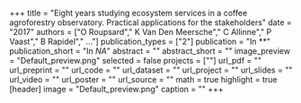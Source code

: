 +++
title = "Eight years studying ecosystem services in a coffee agroforestry observatory. Practical applications for the stakeholders"
date = "2017"
authors = ["O Roupsard"," K Van Den Meersche"," C Allinne"," P Vaast"," B Rapidel"," ..."]
publication_types = ["2"]
publication = "In **"
publication_short = "In *NA*"
abstract = ""
abstract_short = ""
image_preview = "Default_preview.png"
selected =  false
projects = [""]
url_pdf = ""
url_preprint = ""
url_code = ""
url_dataset =  ""
url_project =  ""
url_slides =  ""
url_video =  ""
url_poster =  ""
url_source =  ""
math = true
highlight = true
[header]
image = "Default_preview.png"
caption =  ""
+++
